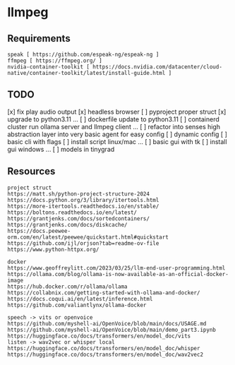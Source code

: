 # llmpeg

## Requirements
````
speak [ https://github.com/espeak-ng/espeak-ng ] 
ffmpeg [ https://ffmpeg.org/ ]
nvidia-container-toolkit [ https://docs.nvidia.com/datacenter/cloud-native/container-toolkit/latest/install-guide.html ]
````

## TODO
[x] fix play audio output
[x] headless browser
[ ] pyproject proper struct
[x] upgrade to python3.11
...
[ ] dockerfile update to python3.11
[ ] containerd cluster run ollama server and llmpeg client
...
[ ] refactor into senses high abstraction layer into very basic agent for easy config
[ ] dynamic config 
[ ] basic cli with flags
[ ] install script linux/mac
...
[ ] basic gui with tk 
[ ] install gui windows
...
[ ] models in tinygrad

## Resources

````
project struct 
https://matt.sh/python-project-structure-2024
https://docs.python.org/3/library/itertools.html
https://more-itertools.readthedocs.io/en/stable/
https://boltons.readthedocs.io/en/latest/
https://grantjenks.com/docs/sortedcontainers/
https://grantjenks.com/docs/diskcache/
https://docs.peewee-orm.com/en/latest/peewee/quickstart.html#quickstart
https://github.com/ijl/orjson?tab=readme-ov-file
https://www.python-httpx.org/
````

````
docker
https://www.geoffreylitt.com/2023/03/25/llm-end-user-programming.html
https://ollama.com/blog/ollama-is-now-available-as-an-official-docker-image
https://hub.docker.com/r/ollama/ollama
https://collabnix.com/getting-started-with-ollama-and-docker/
https://docs.coqui.ai/en/latest/inference.html
https://github.com/valiantlynx/ollama-docker
````

````
speech -> vits or openvoice 
https://github.com/myshell-ai/OpenVoice/blob/main/docs/USAGE.md
https://github.com/myshell-ai/OpenVoice/blob/main/demo_part3.ipynb
https://huggingface.co/docs/transformers/en/model_doc/vits
listen -> wav2vec or whisper local 
https://huggingface.co/docs/transformers/en/model_doc/whisper
https://huggingface.co/docs/transformers/en/model_doc/wav2vec2
````
